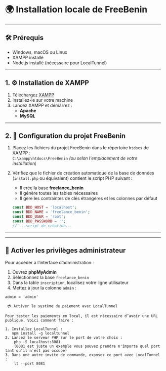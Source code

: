 # 🌍 Installation locale de FreeBenin

---

## 🛠 Prérequis

- Windows, macOS ou Linux
- XAMPP installé
- Node.js installé (nécessaire pour LocalTunnel)

---

## 1. ⚙️ Installation de XAMPP

1. Téléchargez [XAMPP](https://www.apachefriends.org/index.html)
2. Installez-le sur votre machine
3. Lancez XAMPP et démarrez :
   - **Apache**
   - **MySQL**

---

## 2. 📁 Configuration du projet FreeBenin

1. Placez les fichiers du projet FreeBenin dans le répertoire `htdocs` de XAMPP :  
   `C:\xampp\htdocs\FreeBenin` *(ou selon l'emplacement de votre installation)*

2. Vérifiez que le fichier de création automatique de la base de données (`install.php` ou équivalent) contient le script PHP suivant :
   - Il crée la base **freelance_benin**
   - Il génère toutes les tables nécessaires
   - Il gère les contraintes de clés étrangères et les colonnes par défaut

   ```php
   const BDD_HOST = 'localhost';
   const BDD_NAME = 'freelance_benin';
   const BDD_USER = 'root';
   const BDD_PASSWORD = '';
   // ...script de création...


---


---

## 🔐 Activer les privilèges administrateur

Pour accéder à l’interface d’administration :

1. Ouvrez **phpMyAdmin**
2. Sélectionnez la base `freelance_benin`
3. Dans la table `inscription`, localisez votre ligne utilisateur
4. Mettez à jour la colonne `admin` :
```text
admin = 'admin'

 💳 Activer le système de paiement avec LocalTunnel

Pour tester les paiements en local, il est nécessaire d’avoir une URL publique. Voici comment faire :

1. Installez LocalTunnel :
   npm install -g localtunnel
2. Lancez le serveur PHP sur le port de votre choix :
    php -S localhost:8081
    (8081 est juste un exemple vous pouvez prendre n'importe quel port tant qu'il n'est pas occupe)
3. Dans une autre invite de commande, exposez ce port avec LocalTunnel :
    lt --port 8081